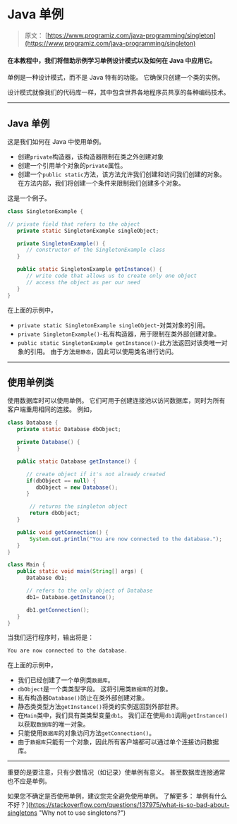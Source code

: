 # Java 单例

> 原文： [https://www.programiz.com/java-programming/singleton](https://www.programiz.com/java-programming/singleton)

#### 在本教程中，我们将借助示例学习单例设计模式以及如何在 Java 中应用它。

单例是一种设计模式，而不是 Java 特有的功能。 它确保只创建一个类的实例。

设计模式就像我们的代码库一样，其中包含世界各地程序员共享的各种编码技术。

* * *

## Java 单例

这是我们如何在 Java 中使用单例。

*   创建`private`构造器，该构造器限制在类之外创建对象
*   创建一个引用单个对象的`private`属性。
*   创建一个`public static`方法，该方法允许我们创建和访问我们创建的对象。 在方法内部，我们将创建一个条件来限制我们创建多个对象。

这是一个例子。

```java
class SingletonExample {

// private field that refers to the object
   private static SingletonExample singleObject;

   private SingletonExample() {
      // constructor of the SingletonExample class
   }

   public static SingletonExample getInstance() {
      // write code that allows us to create only one object
      // access the object as per our need
   }
} 
```

在上面的示例中，

*   `private static SingletonExample singleObject`-对类对象的引用。
*   `private SingletonExample()`-私有构造器，用于限制在类外部创建对象。
*   `public static SingletonExample getInstance()`-此方法返回对该类唯一对象的引用。 由于方法`是静态`，因此可以使用类名进行访问。

* * *

## 使用单例类

使用数据库时可以使用单例。 它们可用于创建连接池以访问数据库，同时为所有客户端重用相同的连接。 例如，

```java
class Database {
   private static Database dbObject;

   private Database() {      
   }

   public static Database getInstance() {

      // create object if it's not already created
      if(dbObject == null) {
         dbObject = new Database();
      }

       // returns the singleton object
       return dbObject;
   }

   public void getConnection() {
       System.out.println("You are now connected to the database.");
   }
}

class Main {
   public static void main(String[] args) {
      Database db1;

      // refers to the only object of Database
      db1= Database.getInstance();

      db1.getConnection();
   }
} 
```

当我们运行程序时，输出将是：

```java
You are now connected to the database. 
```

在上面的示例中，

*   我们已经创建了一个单例类`数据库`。
*   `dbObject`是一个类类型字段。 这将引用类`数据库`的对象。
*   私有构造器`Database()`防止在类外部创建对象。
*   静态类类型方法`getInstance()`将类的实例返回到外部世界。
*   在`Main`类中，我们具有类类型变量`db1`。 我们正在使用`db1`调用`getInstance()`以获取`数据库`的唯一对象。
*   只能使用`数据库`的对象访问方法`getConnection()`。
*   由于`数据库`只能有一个对象，因此所有客户端都可以通过单个连接访问数据库。

* * *

重要的是要注意，只有少数情况（如记录）使单例有意义。 甚至数据库连接通常也不应是单例。

如果您不确定是否使用单例，建议您完全避免使用单例。 了解更多： 单例有什么不好？](https://stackoverflow.com/questions/137975/what-is-so-bad-about-singletons "Why not to use singletons?")